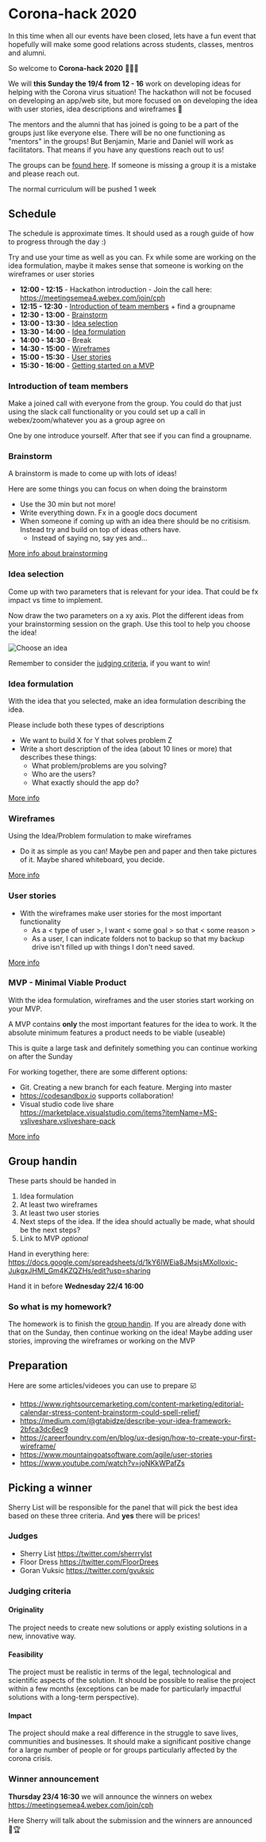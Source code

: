 # Corona-hack 2020

In this time when all our events have been closed, lets have a fun event that hopefully will make some good relations across students, classes, mentros and alumni. 

So welcome to **Corona-hack 2020** 🎉🎉🎉 

We will **this Sunday the 19/4 from 12 - 16** work on developing ideas for helping with the Corona virus situation! The hackathon will not be focused on developing an app/web site, but more focused on on developing the idea with user stories, idea descriptions and wireframes 💪

The mentors and the alumni that has joined is going to be a part of the groups just like everyone else. There will be no one functioning as "mentors" in the groups! But Benjamin, Marie and Daniel will work as facilitators. That means if you have any questions reach out to us! 

The groups can be [found here](groups.md). If someone is missing a group it is a mistake and please reach out.

The normal curriculum will be pushed 1 week

## Schedule
The schedule is approximate times. It should used as a rough guide of how to progress through the day :) 

Try and use your time as well as you can. Fx while some are working on the idea formulation, maybe it makes sense that someone is working on the wireframes or user stories

- **12:00 - 12:15** - Hackathon introduction - Join the call here: https://meetingsemea4.webex.com/join/cph
- **12:15 - 12:30** - [Introduction of team members](#introduction-of-team-members) + find a groupname
- **12:30 - 13:00** - [Brainstorm](#brainstorm)
- **13:00 - 13:30** - [Idea selection](#idea-selection)
- **13:30 - 14:00** - [Idea formulation](#idea-formulation)
- **14:00 - 14:30** - Break
- **14:30 - 15:00** - [Wireframes](#wireframes)
- **15:00 - 15:30** - [User stories](#user-stories)
- **15:30 - 16:00** - [Getting started on a MVP](#mvp-minimal-viable-product)

### Introduction of team members
Make a joined call with everyone from the group. You could do that just using the slack call functionality or you could set up a call in webex/zoom/whatever you as a group agree on

One by one introduce yourself. After that see if you can find a groupname. 

### Brainstorm
A brainstorm is made to come up with lots of ideas! 

Here are some things you can focus on when doing the brainstorm
  - Use the 30 min but not more!
  - Write everything down. Fx in a google docs document
  - When someone if coming up with an idea there should be no critisism. Instead try and build on top of ideas others have.
    - Instead of saying no, say yes and...

[More info about brainstorming](https://www.rightsourcemarketing.com/content-marketing/editorial-calendar-stress-content-brainstorm-could-spell-relief/)

### Idea selection
Come up with two parameters that is relevant for your idea. That could be fx impact vs time to implement.

Now draw the two parameters on a xy axis. Plot the different ideas from your brainstorming session on the graph. Use this tool to help you choose the idea! 

![Choose an idea](choose-an-idea.png)

Remember to consider the [judging criteria](#judging-criteria), if you want to win!

### Idea formulation
With the idea that you selected, make an idea formulation describing the idea.

Please include both these types of descriptions
  - We want to build X for Y that solves problem Z
  - Write a short description of the idea (about 10 lines or more) that describes these things:
    - What problem/problems are you solving?
    - Who are the users?
    - What exactly should the app do?

[More info](https://medium.com/@gtabidze/describe-your-idea-framework-2bfca3dc6ec9)

### Wireframes
Using the Idea/Problem formulation to make wireframes 
  - Do it as simple as you can! Maybe pen and paper and then take pictures of it. Maybe shared whiteboard, you decide. 

[More info](https://careerfoundry.com/en/blog/ux-design/how-to-create-your-first-wireframe/)

### User stories
- With the wireframes make user stories for the most important functionality 
  - As a < type of user >, I want < some goal > so that < some reason >
  - As a user, I can indicate folders not to backup so that my backup drive isn't filled up with things I don't need saved.

[More info](https://www.mountaingoatsoftware.com/agile/user-stories)

### MVP - Minimal Viable Product
With the idea formulation, wireframes and the user stories start working on your MVP. 

A MVP contains **only** the most important features for the idea to work. It the absolute minimum features a product needs to be viable (useable)

This is quite a large task and definitely something you can continue working on after the Sunday

For working together, there are some different options:
- Git. Creating a new branch for each feature. Merging into master
- https://codesandbox.io supports collaboration!
- Visual studio code live share https://marketplace.visualstudio.com/items?itemName=MS-vsliveshare.vsliveshare-pack

[More info](https://www.youtube.com/watch?v=joNKkWPafZs)



## Group handin
These parts should be handed in
1. Idea formulation
2. At least two wireframes
3. At least two user stories
4. Next steps of the idea. If the idea should actually be made, what should be the next steps?
5. Link to MVP *optional*

Hand in everything here: https://docs.google.com/spreadsheets/d/1kY6IWEia8JMsjsMXolloxic-JukgxJHMl_Gm4KZQZHs/edit?usp=sharing

Hand it in before **Wednesday 22/4 16:00**

### So what is my homework? 
The homework is to finish the [group handin](#group-handin). If you are already done with that on the Sunday, then continue working on the idea! Maybe adding user stories, improving the wireframes or working on the MVP

## Preparation
Here are some articles/videoes you can use to prepare :ballot_box_with_check:
- https://www.rightsourcemarketing.com/content-marketing/editorial-calendar-stress-content-brainstorm-could-spell-relief/
- https://medium.com/@gtabidze/describe-your-idea-framework-2bfca3dc6ec9
- https://careerfoundry.com/en/blog/ux-design/how-to-create-your-first-wireframe/
- https://www.mountaingoatsoftware.com/agile/user-stories
- https://www.youtube.com/watch?v=joNKkWPafZs


## Picking a winner
Sherry List will be responsible for the panel that will pick the best idea based on these three criteria. And **yes** there will be prices! 

### Judges
- Sherry List https://twitter.com/sherrrylst
- Floor Dress https://twitter.com/FloorDrees
- Goran Vuksic https://twitter.com/gvuksic 

### Judging criteria

#### Originality
The project needs to create new solutions or apply existing solutions in a new, innovative way.

#### Feasibility
The project must be realistic in terms of the legal, technological and scientific aspects of the solution. It should be possible to realise the project within a few months (exceptions can be made for particularly impactful solutions with a long-term perspective).

#### Impact
The project should make a real difference in the struggle to save lives, communities and businesses. It should make a significant positive change for a large number of people or for groups particularly affected by the corona crisis. 

### Winner announcement
**Thursday 23/4 16:30** we will announce the winners on webex https://meetingsemea4.webex.com/join/cph

Here Sherry will talk about the submission and the winners are announced 🥇🏆


